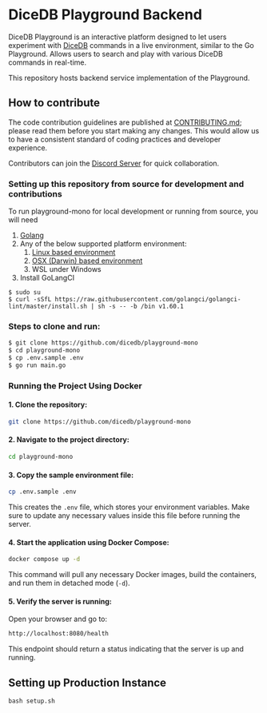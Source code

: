 DiceDB Playground Backend
===

DiceDB Playground is an interactive platform designed to let users experiment with [DiceDB](https://github.com/dicedb/dice/) commands in a live environment, similar to the Go Playground.
Allows users to search and play with various DiceDB commands in real-time.

This repository hosts backend service implementation of the Playground.

## How to contribute

The code contribution guidelines are published at [CONTRIBUTING.md](CONTRIBUTING.md); please read them before you start making any changes. This would allow us to have a consistent standard of coding practices and developer experience.

Contributors can join the [Discord Server](https://discord.gg/6r8uXWtXh7) for quick collaboration.

### Setting up this repository from source for development and contributions

To run playground-mono for local development or running from source, you will need

1. [Golang](https://go.dev/)
2. Any of the below supported platform environment:
    1. [Linux based environment](https://en.wikipedia.org/wiki/Comparison_of_Linux_distributions)
    2. [OSX (Darwin) based environment](https://en.wikipedia.org/wiki/MacOS)
    3. WSL under Windows
3. Install GoLangCI
```
$ sudo su
$ curl -sSfL https://raw.githubusercontent.com/golangci/golangci-lint/master/install.sh | sh -s -- -b /bin v1.60.1
```

### Steps to clone and run:
```sh
$ git clone https://github.com/dicedb/playground-mono
$ cd playground-mono
$ cp .env.sample .env
$ go run main.go
```

### Running the Project Using Docker

#### 1. Clone the repository:

```bash
git clone https://github.com/dicedb/playground-mono
```

#### 2. Navigate to the project directory:

```bash
cd playground-mono
```

#### 3. Copy the sample environment file:

```bash
cp .env.sample .env
```
This creates the `.env` file, which stores your environment variables. Make sure to update any necessary values inside this file before running the server.

#### 4. Start the application using Docker Compose:

```bash
docker compose up -d
```
This command will pull any necessary Docker images, build the containers, and run them in detached mode (`-d`).

#### 5. Verify the server is running:

Open your browser and go to:

```bash
http://localhost:8080/health
```
This endpoint should return a status indicating that the server is up and running.

## Setting up Production Instance

```
bash setup.sh
```

